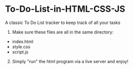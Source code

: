 # To-Do-List-in-HTML-CSS-JS
A classic To Do List tracker to keep track of all your tasks

1. Make sure these files are all in the same directory:

- index.html
- style.css
- script.js

2. Simply "run" the html program via a live server and enjoy!
